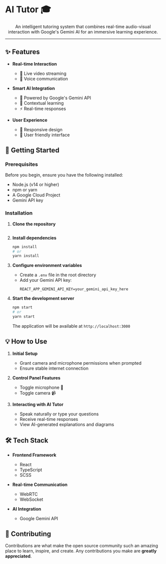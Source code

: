 # AI Tutor 🎓

<div align="center">

An intelligent tutoring system that combines real-time audio-visual interaction with Google's Gemini AI for an immersive learning experience.

</div>

---
## ✨ Features

- **Real-time Interaction**
  - 🎥 Live video streaming
  - 🎤 Voice communication

- **Smart AI Integration**
  - 🤖 Powered by Google's Gemini API
  - 🧠 Contextual learning
  - ⚡ Real-time responses

- **User Experience**
  - 📱 Responsive design
  - 🎨 User friendly interface

## 🚀 Getting Started

### Prerequisites

Before you begin, ensure you have the following installed:
- Node.js (v14 or higher)
- npm or yarn
- A Google Cloud Project
- Gemini API key

### Installation

1. **Clone the repository**
   ```bash
   
   ```

2. **Install dependencies**
   ```bash
   npm install
   # or
   yarn install
   ```

3. **Configure environment variables**
   - Create a `.env` file in the root directory
   - Add your Gemini API key:
     ```env
     REACT_APP_GEMINI_API_KEY=your_gemini_api_key_here
     ```

4. **Start the development server**
   ```bash
   npm start
   # or
   yarn start
   ```

   The application will be available at `http://localhost:3000`

## 💡 How to Use

1. **Initial Setup**
   - Grant camera and microphone permissions when prompted
   - Ensure stable internet connection

2. **Control Panel Features**
   - Toggle microphone 🎤
   - Toggle camera 📹
   

3. **Interacting with AI Tutor**
   - Speak naturally or type your questions
   - Receive real-time responses
   - View AI-generated explanations and diagrams

## 🛠️ Tech Stack

- **Frontend Framework**
  - React
  - TypeScript
  - SCSS

- **Real-time Communication**
  - WebRTC
  - WebSocket

- **AI Integration**
  - Google Gemini API




## 🤝 Contributing

Contributions are what make the open source community such an amazing place to learn, inspire, and create. Any contributions you make are **greatly appreciated**.

